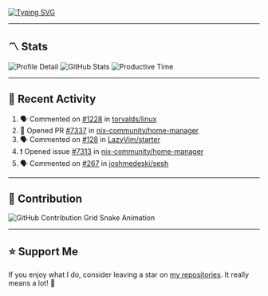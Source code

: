 [![Typing SVG](https://readme-typing-svg.demolab.com?font=&duration=2500&pause=100&center=true&vCenter=true&multiline=true&width=1000&height=60&lines=Hi+There!;Welcome+to+my+Github+profile+%F0%9F%91%8B)](https://git.io/typing-svg)

---

## 〽️ Stats

![Profile Detail](http://github-profile-summary-cards.vercel.app/api/cards/profile-details?username=phucisstupid&theme=transparent)
![GitHub Stats](http://github-profile-summary-cards.vercel.app/api/cards/stats?username=phucisstupid&theme=transparent)
![Productive Time](http://github-profile-summary-cards.vercel.app/api/cards/productive-time?username=phucisstupid&theme=transparent&utcOffset=8)

---

## 📝 Recent Activity

<!--START_SECTION:activity-->
1. 🗣 Commented on [#1228](https://github.com/torvalds/linux/pull/1228#issuecomment-3016447314) in [torvalds/linux](https://github.com/torvalds/linux)
2. 💪 Opened PR [#7337](https://github.com/nix-community/home-manager/pull/7337) in [nix-community/home-manager](https://github.com/nix-community/home-manager)
3. 🗣 Commented on [#128](https://github.com/LazyVim/starter/pull/128#issuecomment-3003892535) in [LazyVim/starter](https://github.com/LazyVim/starter)
4. ❗ Opened issue [#7313](https://github.com/nix-community/home-manager/issues/7313) in [nix-community/home-manager](https://github.com/nix-community/home-manager)
5. 🗣 Commented on [#267](https://github.com/joshmedeski/sesh/issues/267#issuecomment-2997013007) in [joshmedeski/sesh](https://github.com/joshmedeski/sesh)
<!--END_SECTION:activity-->

<!--START_SECTION:waka-->

<!--END_SECTION:waka-->

---

## 🐍 Contribution

<picture>
  <source media="(prefers-color-scheme: dark)" srcset="https://raw.githubusercontent.com/phucleeuwu/phucleeuwu/output/github-contribution-grid-snake-dark.svg">
  <source media="(prefers-color-scheme: light)" srcset="https://raw.githubusercontent.com/phucleeuwu/phucleeuwu/output/github-contribution-grid-snake.svg">
  <img alt="GitHub Contribution Grid Snake Animation" src="https://raw.githubusercontent.com/phucleeuwu/phucleeuwu/output/github-contribution-grid-snake.svg">
</picture>

---

## ⭐ Support Me

If you enjoy what I do, consider leaving a star on [my repositories](https://github.com/phucleeuwu?tab=repositories&type=source). It really means a lot! 💙
